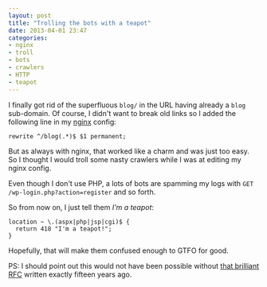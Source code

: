 ```yaml
---
layout: post
title: "Trolling the bots with a teapot"
date: 2013-04-01 23:47
categories:
- nginx
- troll
- bots
- crawlers
- HTTP
- teapot
---
```


I finally got rid of the superfluous `blog/` in the URL having already a `blog` sub-domain.
Of course, I didn't want to break old links so I added the following line in my [nginx](https://nginx.org/) config:

    rewrite ^/blog(.*)$ $1 permanent;

But as always with nginx, that worked like a charm and was just too easy.
So I thought I would troll some nasty crawlers while I was at editing my nginx config.

Even though I don't use PHP, a lots of bots are spamming my logs with `GET /wp-login.php?action=register` and so forth.

So from now on, I just tell them _I'm a teapot_:

    location ~ \.(aspx|php|jsp|cgi)$ {
      return 418 "I'm a teapot!";
    }

Hopefully, that will make them confused enough to GTFO for good.

PS: I should point out this would not have been possible without [that brilliant RFC](https://tools.ietf.org/html/rfc2324#section-2.3.2) written exactly fifteen years ago.

